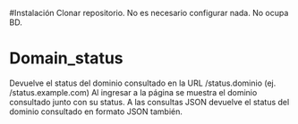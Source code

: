 
#Instalación
Clonar repositorio. No es necesario configurar nada. No ocupa BD.

# Domain_status
Devuelve el status del dominio consultado en la URL /status.dominio (ej. /status.example.com)
Al ingresar a la página se muestra el dominio consultado junto con su status. A las consultas JSON devuelve el status del dominio consultado en formato JSON también.
